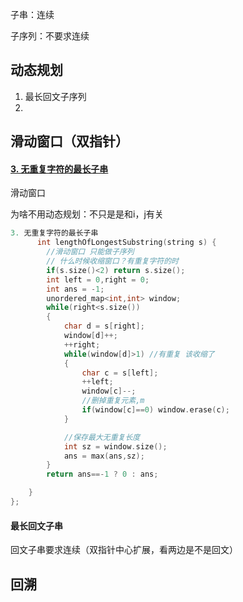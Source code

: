 子串：连续

子序列：不要求连续



## 动态规划

1. 最长回文子序列
2. 



## 滑动窗口（双指针）

#### [3. 无重复字符的最长子串](https://leetcode-cn.com/problems/longest-substring-without-repeating-characters/)

滑动窗口

为啥不用动态规划：不只是是和i，j有关

```cpp
3. 无重复字符的最长子串
      int lengthOfLongestSubstring(string s) {
        //滑动窗口 只能做子序列
        // 什么时候收缩窗口？有重复字符的时
        if(s.size()<2) return s.size();
        int left = 0,right = 0;
        int ans = -1;
        unordered_map<int,int> window;
        while(right<s.size())
        {
            char d = s[right];
            window[d]++;
            ++right;
            while(window[d]>1) //有重复 该收缩了
            {
                char c = s[left];
                ++left;  
                window[c]--;
                //删掉重复元素,m
                if(window[c]==0) window.erase(c);
            }

            //保存最大无重复长度
            int sz = window.size();
            ans = max(ans,sz);
        }
        return ans==-1 ? 0 : ans;

    }
};
```



#### 最长回文子串

回文子串要求连续（双指针中心扩展，看两边是不是回文）

## 回溯

